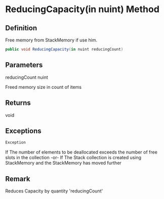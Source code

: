 # ReducingCapacity(in nuint) Method

## Definition
Free memory from StackMemory if use him.

```C#
public void ReducingCapacity(in nuint reducingCount)
```

## Parameters
reducingCount nuint

Freed memory size in count of items

## Returns
void

## Exceptions

```C#
Exception
```
If The number of elements to be deallocated exceeds the number of free slots in the collection
-or-
If The Stack collection is created using StackMemory and the StackMemory has moved further

## Remark
Reduces Capacity by quantity 'reducingCount'
